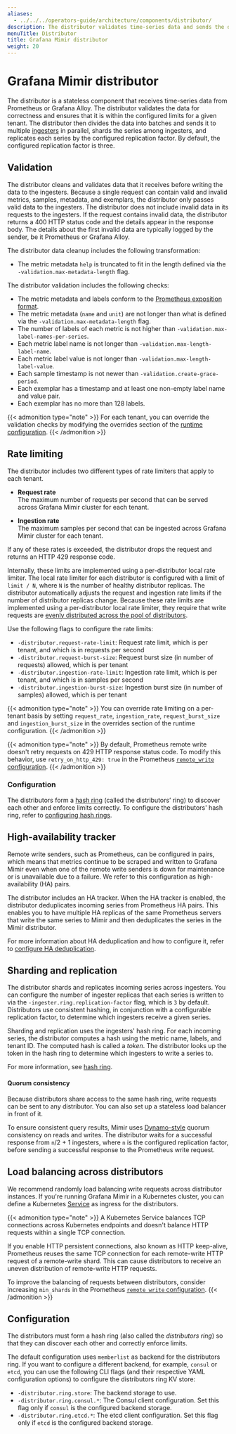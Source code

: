 ```yaml
---
aliases:
  - ../../../operators-guide/architecture/components/distributor/
description: The distributor validates time-series data and sends the data to ingesters.
menuTitle: Distributor
title: Grafana Mimir distributor
weight: 20
---
```



# Grafana Mimir distributor

The distributor is a stateless component that receives time-series data from Prometheus or Grafana Alloy.
The distributor validates the data for correctness and ensures that it is within the configured limits for a given tenant.
The distributor then divides the data into batches and sends it to multiple [ingesters](../ingester/) in parallel, shards the series among ingesters, and replicates each series by the configured replication factor. By default, the configured replication factor is three.

## Validation

The distributor cleans and validates data that it receives before writing the data to the ingesters.
Because a single request can contain valid and invalid metrics, samples, metadata, and exemplars, the distributor only passes valid data to the ingesters. The distributor does not include invalid data in its requests to the ingesters.
If the request contains invalid data, the distributor returns a 400 HTTP status code and the details appear in the response body.
The details about the first invalid data are typically logged by the sender, be it Prometheus or Grafana Alloy.

The distributor data cleanup includes the following transformation:

- The metric metadata `help` is truncated to fit in the length defined via the `-validation.max-metadata-length` flag.

The distributor validation includes the following checks:

- The metric metadata and labels conform to the [Prometheus exposition format](https://prometheus.io/docs/concepts/data_model/).
- The metric metadata (`name` and `unit`) are not longer than what is defined via the `-validation.max-metadata-length` flag.
- The number of labels of each metric is not higher than `-validation.max-label-names-per-series`.
- Each metric label name is not longer than `-validation.max-length-label-name`.
- Each metric label value is not longer than `-validation.max-length-label-value`.
- Each sample timestamp is not newer than `-validation.create-grace-period`.
- Each exemplar has a timestamp and at least one non-empty label name and value pair.
- Each exemplar has no more than 128 labels.

{{< admonition type="note" >}}
For each tenant, you can override the validation checks by modifying the overrides section of the [runtime configuration](../../../../configure/about-runtime-configuration/).
{{< /admonition >}}

## Rate limiting

The distributor includes two different types of rate limiters that apply to each tenant.

- **Request rate**<br />
  The maximum number of requests per second that can be served across Grafana Mimir cluster for each tenant.

- **Ingestion rate**<br />
  The maximum samples per second that can be ingested across Grafana Mimir cluster for each tenant.

If any of these rates is exceeded, the distributor drops the request and returns an HTTP 429 response code.

Internally, these limits are implemented using a per-distributor local rate limiter.
The local rate limiter for each distributor is configured with a limit of `limit / N`, where `N` is the number of healthy distributor replicas.
The distributor automatically adjusts the request and ingestion rate limits if the number of distributor replicas change.
Because these rate limits are implemented using a per-distributor local rate limiter, they require that write requests are [evenly distributed across the pool of distributors](#load-balancing-across-distributors).

Use the following flags to configure the rate limits:

- `-distributor.request-rate-limit`: Request rate limit, which is per tenant, and which is in requests per second
- `-distributor.request-burst-size`: Request burst size (in number of requests) allowed, which is per tenant
- `-distributor.ingestion-rate-limit`: Ingestion rate limit, which is per tenant, and which is in samples per second
- `-distributor.ingestion-burst-size`: Ingestion burst size (in number of samples) allowed, which is per tenant

{{< admonition type="note" >}}
You can override rate limiting on a per-tenant basis by setting `request_rate`, `ingestion_rate`, `request_burst_size` and `ingestion_burst_size` in the overrides section of the runtime configuration.
{{< /admonition >}}

{{< admonition type="note" >}}
By default, Prometheus remote write doesn't retry requests on 429 HTTP response status code. To modify this behavior, use `retry_on_http_429: true` in the Prometheus [`remote_write` configuration](https://prometheus.io/docs/prometheus/latest/configuration/configuration/#remote_write).
{{< /admonition >}}

### Configuration

The distributors form a [hash ring](../../hash-ring/) (called the distributors’ ring) to discover each other and enforce limits correctly.
To configure the distributors' hash ring, refer to [configuring hash rings](../../../../configure/configure-hash-rings/).

## High-availability tracker

Remote write senders, such as Prometheus, can be configured in pairs, which means that metrics continue to be scraped and written to Grafana Mimir even when one of the remote write senders is down for maintenance or is unavailable due to a failure.
We refer to this configuration as high-availability (HA) pairs.

The distributor includes an HA tracker.
When the HA tracker is enabled, the distributor deduplicates incoming series from Prometheus HA pairs.
This enables you to have multiple HA replicas of the same Prometheus servers that write the same series to Mimir and then deduplicates the series in the Mimir distributor.

For more information about HA deduplication and how to configure it, refer to [configure HA deduplication](../../../../configure/configure-high-availability-deduplication/).

## Sharding and replication

The distributor shards and replicates incoming series across ingesters.
You can configure the number of ingester replicas that each series is written to via the `-ingester.ring.replication-factor` flag, which is `3` by default.
Distributors use consistent hashing, in conjunction with a configurable replication factor, to determine which ingesters receive a given series.

Sharding and replication uses the ingesters' hash ring.
For each incoming series, the distributor computes a hash using the metric name, labels, and tenant ID.
The computed hash is called a _token_.
The distributor looks up the token in the hash ring to determine which ingesters to write a series to.

For more information, see [hash ring](../../hash-ring/).

#### Quorum consistency

Because distributors share access to the same hash ring, write requests can be sent to any distributor. You can also set up a stateless load balancer in front of it.

To ensure consistent query results, Mimir uses [Dynamo-style](https://www.allthingsdistributed.com/files/amazon-dynamo-sosp2007.pdf) quorum consistency on reads and writes.
The distributor waits for a successful response from `n`/2 + 1 ingesters, where `n` is the configured replication factor, before sending a successful response to the Prometheus write request.

## Load balancing across distributors

We recommend randomly load balancing write requests across distributor instances.
If you're running Grafana Mimir in a Kubernetes cluster, you can define a Kubernetes [Service](https://kubernetes.io/docs/concepts/services-networking/service/) as ingress for the distributors.

{{< admonition type="note" >}}
A Kubernetes Service balances TCP connections across Kubernetes endpoints and doesn't balance HTTP requests within a single TCP connection.

If you enable HTTP persistent connections, also known as HTTP keep-alive, Prometheus reuses the same TCP connection for each remote-write HTTP request of a remote-write shard.
This can cause distributors to receive an uneven distribution of remote-write HTTP requests.

To improve the balancing of requests between distributors, consider increasing `min_shards` in the Prometheus [`remote write` configuration](https://prometheus.io/docs/prometheus/latest/configuration/configuration/#remote_write).
{{< /admonition >}}

## Configuration

The distributors must form a hash ring (also called the _distributors ring_) so that they can discover each other and correctly enforce limits.

The default configuration uses `memberlist` as backend for the distributors ring.
If you want to configure a different backend, for example, `consul` or `etcd`, you can use the following CLI flags (and their respective YAML configuration options) to configure the distributors ring KV store:

- `-distributor.ring.store`: The backend storage to use.
- `-distributor.ring.consul.*`: The Consul client configuration. Set this flag only if `consul` is the configured backend storage.
- `-distributor.ring.etcd.*`: The etcd client configuration. Set this flag only if `etcd` is the configured backend storage.
